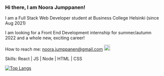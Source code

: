 ### Hi there, I am Noora Jumppanen!


I am a Full Stack Web Developer student at Business College Helsinki (since Aug 2021)

I am looking for a Front End Development internship for summer/autumn 2022 and a whole new, exciting career! 

How to reach me: noora.jumppanen@gmail.com   [<img src='https://cdn.jsdelivr.net/npm/simple-icons@3.0.1/icons/linkedin.svg' alt='linkedin' height='20'>](https://www.linkedin.com/in/noora-jumppanen/)  

Skills: React | JS | Node | HTML | CSS

[![Top Langs](https://github-readme-stats.vercel.app/api/top-langs/?username=NooraJumppanen&layout=compact)](https://github.com/anuraghazra/github-readme-stats)
